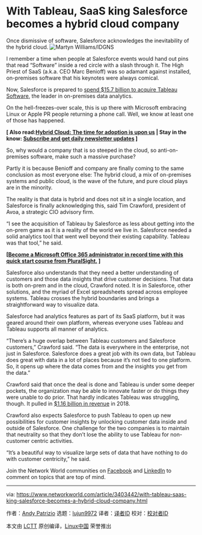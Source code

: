 [#]: collector: (lujun9972)
[#]: translator: ( )
[#]: reviewer: ( )
[#]: publisher: ( )
[#]: url: ( )
[#]: subject: (With Tableau, SaaS king Salesforce becomes a hybrid cloud company)
[#]: via: (https://www.networkworld.com/article/3403442/with-tableau-saas-king-salesforce-becomes-a-hybrid-cloud-company.html)
[#]: author: (Andy Patrizio https://www.networkworld.com/author/Andy-Patrizio/)

With Tableau, SaaS king Salesforce becomes a hybrid cloud company
======
Once dismissive of software, Salesforce acknowledges the inevitability of the hybrid cloud.
![Martyn Williams/IDGNS][1]

I remember a time when people at Salesforce events would hand out pins that read “Software” inside a red circle with a slash through it. The High Priest of SaaS (a.k.a. CEO Marc Benioff) was so adamant against installed, on-premises software that his keynotes were always comical.

Now, Salesforce is prepared to [spend $15.7 billion to acquire Tableau Software][2], the leader in on-premises data analytics.

On the hell-freezes-over scale, this is up there with Microsoft embracing Linux or Apple PR people returning a phone call. Well, we know at least one of those has happened.

**[ Also read:[Hybrid Cloud: The time for adoption is upon us][3] | Stay in the know: [Subscribe and get daily newsletter updates][4] ]**

So, why would a company that is so steeped in the cloud, so anti-on-premises software, make such a massive purchase?

Partly it is because Benioff and company are finally coming to the same conclusion as most everyone else: The hybrid cloud, a mix of on-premises systems and public cloud, is the wave of the future, and pure cloud plays are in the minority.

The reality is that data is hybrid and does not sit in a single location, and Salesforce is finally acknowledging this, said Tim Crawford, president of Avoa, a strategic CIO advisory firm.

“I see the acquisition of Tableau by Salesforce as less about getting into the on-prem game as it is a reality of the world we live in. Salesforce needed a solid analytics tool that went well beyond their existing capability. Tableau was that tool,” he said.

**[[Become a Microsoft Office 365 administrator in record time with this quick start course from PluralSight.][5] ]**

Salesforce also understands that they need a better understanding of customers and those data insights that drive customer decisions. That data is both on-prem and in the cloud, Crawford noted. It is in Salesforce, other solutions, and the myriad of Excel spreadsheets spread across employee systems. Tableau crosses the hybrid boundaries and brings a straightforward way to visualize data.

Salesforce had analytics features as part of its SaaS platform, but it was geared around their own platform, whereas everyone uses Tableau and Tableau supports all manner of analytics.

“There’s a huge overlap between Tableau customers and Salesforce customers,” Crawford said. “The data is everywhere in the enterprise, not just in Salesforce. Salesforce does a great job with its own data, but Tableau does great with data in a lot of places because it’s not tied to one platform. So, it opens up where the data comes from and the insights you get from the data.”

Crawford said that once the deal is done and Tableau is under some deeper pockets, the organization may be able to innovate faster or do things they were unable to do prior. That hardly indicates Tableau was struggling, though. It pulled in [$1.16 billion in revenue][6] in 2018.

Crawford also expects Salesforce to push Tableau to open up new possibilities for customer insights by unlocking customer data inside and outside of Salesforce. One challenge for the two companies is to maintain that neutrality so that they don’t lose the ability to use Tableau for non-customer centric activities.

“It’s a beautiful way to visualize large sets of data that have nothing to do with customer centricity,” he said.

Join the Network World communities on [Facebook][7] and [LinkedIn][8] to comment on topics that are top of mind.

--------------------------------------------------------------------------------

via: https://www.networkworld.com/article/3403442/with-tableau-saas-king-salesforce-becomes-a-hybrid-cloud-company.html

作者：[Andy Patrizio][a]
选题：[lujun9972][b]
译者：[译者ID](https://github.com/译者ID)
校对：[校对者ID](https://github.com/校对者ID)

本文由 [LCTT](https://github.com/LCTT/TranslateProject) 原创编译，[Linux中国](https://linux.cn/) 荣誉推出

[a]: https://www.networkworld.com/author/Andy-Patrizio/
[b]: https://github.com/lujun9972
[1]: https://images.techhive.com/images/article/2015/09/150914-salesforce-dreamforce-2-100614575-large.jpg
[2]: https://www.cio.com/article/3402026/how-salesforces-tableau-acquisition-will-impact-it.html
[3]: http://www.networkworld.com/article/2172875/cloud-computing/hybrid-cloud--the-year-of-adoption-is-upon-us.html
[4]: https://www.networkworld.com/newsletters/signup.html
[5]: https://pluralsight.pxf.io/c/321564/424552/7490?u=https%3A%2F%2Fwww.pluralsight.com%2Fcourses%2Fadministering-office-365-quick-start
[6]: https://www.geekwire.com/2019/tableau-hits-841m-annual-recurring-revenue-41-transition-subscription-model-continues/
[7]: https://www.facebook.com/NetworkWorld/
[8]: https://www.linkedin.com/company/network-world
